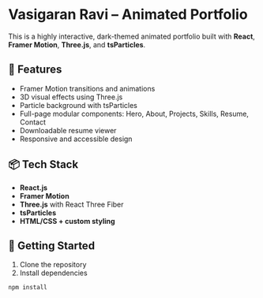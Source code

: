 # Vasigaran Ravi – Animated Portfolio

This is a highly interactive, dark-themed animated portfolio built with **React**, **Framer Motion**, **Three.js**, and **tsParticles**.

## 🌟 Features

- Framer Motion transitions and animations
- 3D visual effects using Three.js
- Particle background with tsParticles
- Full-page modular components: Hero, About, Projects, Skills, Resume, Contact
- Downloadable resume viewer
- Responsive and accessible design

## 📦 Tech Stack

- **React.js**
- **Framer Motion**
- **Three.js** with React Three Fiber
- **tsParticles**
- **HTML/CSS + custom styling**

## 🚀 Getting Started

1. Clone the repository
2. Install dependencies

```bash
npm install
